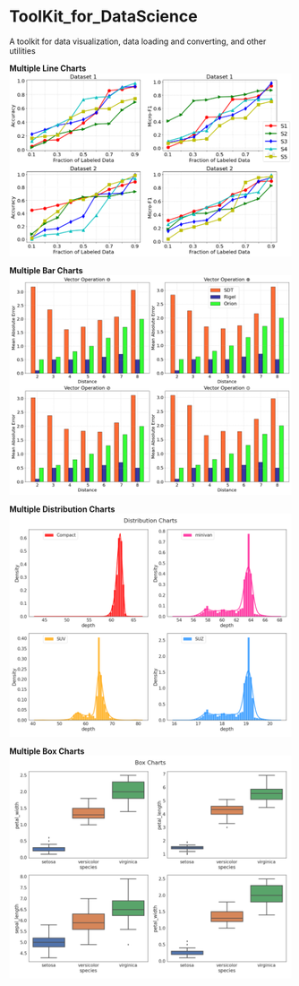 # ToolKit_for_DataScience
A toolkit for data visualization, data loading and converting, and other utilities


**Multiple Line Charts**
![plot](./demo.png)

**Multiple Bar Charts**
![plot](./bar_chart.png)

**Multiple Distribution Charts**
![plot](./dist_chart.png)

**Multiple Box Charts**
![plot](./boxchart.png)

